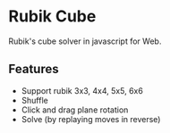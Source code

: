 # Rubik Cube
Rubik's cube solver in javascript for Web.

## Features
 * Support rubik 3x3, 4x4, 5x5, 6x6
 * Shuffle
 * Click and drag plane rotation
 * Solve (by replaying moves in reverse)
